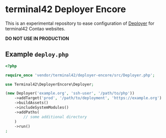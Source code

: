 # terminal42 Deployer Encore

This is an experimental repository to ease configuration of [Deployer](https://deployer.org) for terminal42 Contao websites.

**DO NOT USE IN PRODUCTION**


## Example `deploy.php`

```php
<?php

require_once 'vendor/terminal42/deployer-encore/src/Deployer.php';

use Terminal42\DeployerEncore\Deployer;

(new Deployer('example.org', 'ssh-user', '/path/to/php'))
    ->addTarget('prod', '/path/to/deployment', 'https://example.org')
    ->buildAssets()
    ->includeSystemModules()
    ->addPaths(
        // some additional directory
    )
    ->run()
;
```
